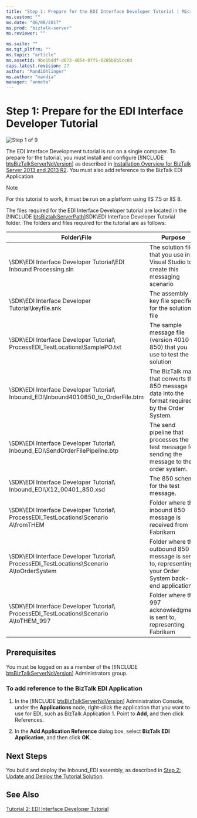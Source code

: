 ```yaml
---
title: "Step 1: Prepare for the EDI Interface Developer Tutorial | Microsoft Docs"
ms.custom: ""
ms.date: "06/08/2017"
ms.prod: "biztalk-server"
ms.reviewer: ""

ms.suite: ""
ms.tgt_pltfrm: ""
ms.topic: "article"
ms.assetid: 9be1bddf-d673-4054-87f5-0205b8b5cc0d
caps.latest.revision: 27
author: "MandiOhlinger"
ms.author: "mandia"
manager: "anneta"
---
```

# Step 1: Prepare for the EDI Interface Developer Tutorial
![Step 1 of 9](../adapters-and-accelerators/wcf-lob-adapter-sdk/media/step-1of9.gif "Step_1of9")  
  
 The EDI Interface Development tutorial is run on a single computer. To prepare for the tutorial, you must install and configure [!INCLUDE [btsBizTalkServerNoVersion](../includes/btsbiztalkservernoversion-md.md)] as described in [Installation Overview for BizTalk Server 2013 and 2013 R2](http://msdn.microsoft.com/library/8041926c-cfc9-4eaf-9c28-a2c6e8015bc5). You must also add reference to the BizTalk EDI Application  
  
> [!NOTE]
>  For this tutorial to work, it must be run on a platform using IIS 7.5 or IIS 8.  
  
 The files required for the EDI Interface Developer tutorial are located in the [!INCLUDE [btsBiztalkServerPath](../includes/btsbiztalkserverpath-md.md)]SDK\EDI Interface Developer Tutorial folder. The folders and files required for the tutorial are as follows:  
  
|Folder\File|Purpose|  
|------------------|-------------|  
|\SDK\EDI Interface Developer Tutorial\EDI Inbound Processing.sln|The solution file that you use in Visual Studio to create this messaging scenario|  
|\SDK\EDI Interface Developer Tutorial\keyfile.snk|The assembly key file specified for the solution file|  
|\SDK\EDI Interface Developer Tutorial\ ProcessEDI_TestLocations\SamplePO.txt|The sample message file (version 4010 850) that you use to test the solution|  
|\SDK\EDI Interface Developer Tutorial\ Inbound_EDI\Inbound4010850_to_OrderFile.btm|The BizTalk map that converts the 850 message data into the format required by the Order System.|  
|\SDK\EDI Interface Developer Tutorial\ Inbound_EDI\SendOrderFilePipeline.btp|The send pipeline that processes the test message for sending the message to the order system.|  
|\SDK\EDI Interface Developer Tutorial\ Inbound_EDI\X12_00401_850.xsd|The 850 schema for the test message.|  
\SDK\EDI Interface Developer Tutorial\ ProcessEDI_TestLocations\Scenario A\fromTHEM|Folder where the inbound 850 message is received from Fabrikam|  
|\SDK\EDI Interface Developer Tutorial\ ProcessEDI_TestLocations\Scenario A\toOrderSystem|Folder where the outbound 850 message is sent to, representing your Order System back-end application|  
|\SDK\EDI Interface Developer Tutorial\ ProcessEDI_TestLocations\Scenario A\toTHEM_997|Folder where the 997 acknowledgment is sent to, representing Fabrikam|  
  
## Prerequisites  
 You must be logged on as a member of the [!INCLUDE [btsBizTalkServerNoVersion](../includes/btsbiztalkservernoversion-md.md)] Administrators group.  
  
### To add reference to the BizTalk EDI Application  
  
1. In the [!INCLUDE [btsBizTalkServerNoVersion](../includes/btsbiztalkservernoversion-md.md)] Administration Console, under the <strong>Applications</strong> node, right-click the application that you want to use for EDI, such as BizTalk Application 1. Point to <strong>Add</strong>, and then click References.  
  
2. In the **Add Application Reference** dialog box, select **BizTalk EDI Application**, and then click **OK**.  
  
## Next Steps  
 You build and deploy the Inbound_EDI assembly, as described in [Step 2: Update and Deploy the Tutorial Solution](../core/step-2-update-and-deploy-the-tutorial-solution.md).  
  
## See Also  
 [Tutorial 2: EDI Interface Developer Tutorial](../core/tutorial-2-edi-interface-developer-tutorial.md)
